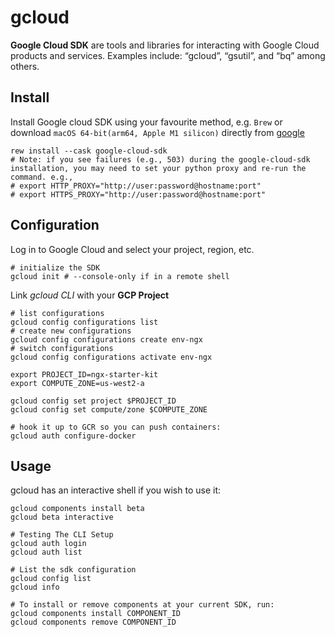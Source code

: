 # gcloud

**Google Cloud SDK** are tools and libraries for interacting with Google Cloud products and services. 
Examples include: “gcloud”, “gsutil”, and “bq” among others.

## Install

Install Google cloud SDK using your favourite method, e.g. `Brew` or download `macOS 64-bit(arm64, Apple M1 silicon)` directly from [google](https://cloud.google.com/sdk/docs/install)

```shell
rew install --cask google-cloud-sdk
# Note: if you see failures (e.g., 503) during the google-cloud-sdk installation, you may need to set your python proxy and re-run the command. e.g.,
# export HTTP_PROXY="http://user:password@hostname:port"
# export HTTPS_PROXY="http://user:password@hostname:port"
```

## Configuration 

Log in to Google Cloud and select your project, region, etc.

```shell
# initialize the SDK
gcloud init # --console-only if in a remote shell
```

Link _gcloud CLI_ with your **GCP Project**

```shell
# list configurations
gcloud config configurations list
# create new configurations
gcloud config configurations create env-ngx
# switch configurations
gcloud config configurations activate env-ngx

export PROJECT_ID=ngx-starter-kit
export COMPUTE_ZONE=us-west2-a

gcloud config set project $PROJECT_ID
gcloud config set compute/zone $COMPUTE_ZONE

# hook it up to GCR so you can push containers:
gcloud auth configure-docker
```

## Usage

gcloud has an interactive shell if you wish to use it:

```shell
gcloud components install beta
gcloud beta interactive

# Testing The CLI Setup
gcloud auth login
gcloud auth list

# List the sdk configuration
gcloud config list
gcloud info

# To install or remove components at your current SDK, run:
gcloud components install COMPONENT_ID
gcloud components remove COMPONENT_ID
```

 